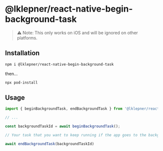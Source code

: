 # @lklepner/react-native-begin-background-task

>⚠️ Note: This only works on iOS and will be ignored on other platforms.

## Installation

```zsh
npm i @lklepner/react-native-begin-background-task
```
then...

```zsh
npx pod-install
```


## Usage
```javascript
import { beginBackgroundTask, endBackgroundTask } from '@lklepner/react-native-begin-background-task';

// ...

const backgroundTaskId = await beginBackgroundTask();

// Your task that you want to keep running if the app goes to the background...

await endBackgroundTask(backgroundTaskId)
```
